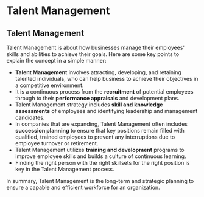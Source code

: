 # Talent Management

## Talent Management

Talent Management is about how businesses manage their employees' skills and abilities to achieve their goals.  Here are some key points to explain the concept in a simple manner:

- **Talent Management** involves attracting, developing, and retaining talented individuals, who can help business to achieve their objectives in a competitive environment.
- It is a continuous process from the **recruitment** of potential employees through to their **performance appraisals** and development plans.
- Talent Management strategy includes **skill and knowledge assessments** of employees and identifying leadership and management candidates.
- In companies that are expanding, Talent Management often includes **succession planning** to ensure that key positions remain filled with qualified, trained employees to prevent any interruptions due to employee turnover or retirement.
- Talent Management utilizes **training and development** programs to improve employee skills and builds a culture of continuous learning.
- Finding the right person with the right skillsets for the right position is key in the Talent Management process. 

In summary, Talent Management is the long-term and strategic planning to ensure a capable and efficient workforce for an organization.
